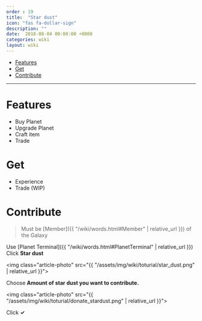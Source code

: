 ```yaml
---
order : 19
title:  "Star dust"
icon: "fas fa-dollar-sign"
description: ""
date:  2018-08-04 00:00:00 +0000
categories: wiki
layout: wiki
---
```


- [Features](#features)
- [Get](#get)
- [Contribute](#contribute)
  
---

# Features

- Buy Planet
- Upgrade Planet
- Craft item
- Trade

# Get

- Experience
- Trade (WIP)

# Contribute

> Must be [Member]({{ "/wiki/words.html#Member" | relative_url }}) of the Galaxy

Use [Planet Terminal]({{ "/wiki/words.html#PlanetTerminal" | relative_url }})  
Click **Star dust**  

<img class="article-photo" src="{{ "/assets/img/wiki/toturial/star_dust.png" | relative_url }}">

Choose **Amount of star dust you want to contribute.**  

<img class="article-photo" src="{{ "/assets/img/wiki/toturial/donate_stardust.png" | relative_url }}">

Click **✓**
